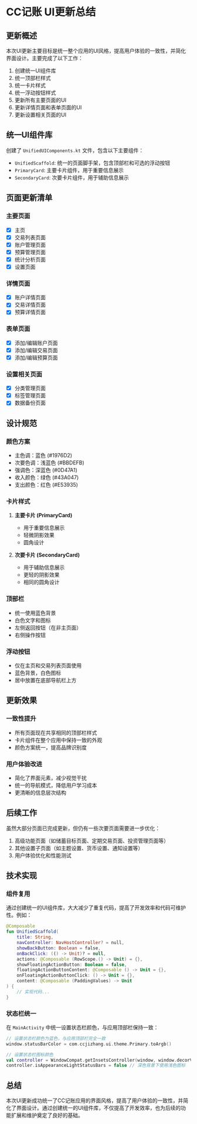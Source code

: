 # CC记账 UI更新总结

## 更新概述

本次UI更新主要目标是统一整个应用的UI风格，提高用户体验的一致性，并简化界面设计。主要完成了以下工作：

1. 创建统一UI组件库
2. 统一顶部栏样式
3. 统一卡片样式
4. 统一浮动按钮样式
5. 更新所有主要页面的UI
6. 更新详情页面和表单页面的UI
7. 更新设置相关页面的UI

## 统一UI组件库

创建了 `UnifiedUIComponents.kt` 文件，包含以下主要组件：

- `UnifiedScaffold`: 统一的页面脚手架，包含顶部栏和可选的浮动按钮
- `PrimaryCard`: 主要卡片组件，用于重要信息展示
- `SecondaryCard`: 次要卡片组件，用于辅助信息展示

## 页面更新清单

### 主要页面

- [x] 主页
- [x] 交易列表页面
- [x] 账户管理页面
- [x] 预算管理页面
- [x] 统计分析页面
- [x] 设置页面

### 详情页面

- [x] 账户详情页面
- [x] 交易详情页面
- [x] 预算详情页面

### 表单页面

- [x] 添加/编辑账户页面
- [x] 添加/编辑交易页面
- [x] 添加/编辑预算页面

### 设置相关页面

- [x] 分类管理页面
- [x] 标签管理页面
- [x] 数据备份页面

## 设计规范

### 颜色方案

- 主色调：蓝色 (#1976D2)
- 次要色调：浅蓝色 (#BBDEFB)
- 强调色：深蓝色 (#0D47A1)
- 收入颜色：绿色 (#43A047)
- 支出颜色：红色 (#E53935)

### 卡片样式

1. **主要卡片 (PrimaryCard)**
   - 用于重要信息展示
   - 轻微阴影效果
   - 圆角设计

2. **次要卡片 (SecondaryCard)**
   - 用于辅助信息展示
   - 更轻的阴影效果
   - 相同的圆角设计

### 顶部栏

- 统一使用蓝色背景
- 白色文字和图标
- 左侧返回按钮（在非主页面）
- 右侧操作按钮

### 浮动按钮

- 仅在主页和交易列表页面使用
- 蓝色背景，白色图标
- 居中放置在底部导航栏上方

## 更新效果

### 一致性提升

- 所有页面现在共享相同的顶部栏样式
- 卡片组件在整个应用中保持一致的外观
- 颜色方案统一，提高品牌识别度

### 用户体验改进

- 简化了界面元素，减少视觉干扰
- 统一的导航模式，降低用户学习成本
- 更清晰的信息层次结构

## 后续工作

虽然大部分页面已完成更新，但仍有一些次要页面需要进一步优化：

1. 高级功能页面（如储蓄目标页面、定期交易页面、投资管理页面等）
2. 其他设置子页面（如主题设置、货币设置、通知设置等）
3. 用户体验优化和性能测试

## 技术实现

### 组件复用

通过创建统一的UI组件库，大大减少了重复代码，提高了开发效率和代码可维护性。例如：

```kotlin
@Composable
fun UnifiedScaffold(
    title: String,
    navController: NavHostController? = null,
    showBackButton: Boolean = false,
    onBackClick: (() -> Unit)? = null,
    actions: @Composable (RowScope.() -> Unit) = {},
    showFloatingActionButton: Boolean = false,
    floatingActionButtonContent: @Composable () -> Unit = {},
    onFloatingActionButtonClick: () -> Unit = {},
    content: @Composable (PaddingValues) -> Unit
) {
    // 实现代码...
}
```

### 状态栏统一

在 `MainActivity` 中统一设置状态栏颜色，与应用顶部栏保持一致：

```kotlin
// 设置状态栏颜色为蓝色，与应用顶部栏完全一致
window.statusBarColor = com.ccjizhang.ui.theme.Primary.toArgb()

// 设置状态栏图标颜色
val controller = WindowCompat.getInsetsController(window, window.decorView)
controller.isAppearanceLightStatusBars = false // 深色背景下使用浅色图标
```

## 总结

本次UI更新成功统一了CC记账应用的界面风格，提高了用户体验的一致性，并简化了界面设计。通过创建统一的UI组件库，不仅提高了开发效率，也为后续的功能扩展和维护奠定了良好的基础。

